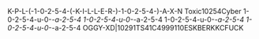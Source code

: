 K-P-L-(-1-0-2-5-4-(-K-I-L-L-E-R-)-1-0-2-5-4-)-A-X-N
Toxic10254Cyber
1-0-2-5-4-u-0-_-a-2-5-4
1-0-2-5-4-u-0-_-a-2-5-4
1-0-2-5-4-u-0-_-a-2-5-4
1-0-2-5-4-u-0-_-a-2-5-4
OGGY-XD|10291TS41C4999110ESKBERKKCFUCK
